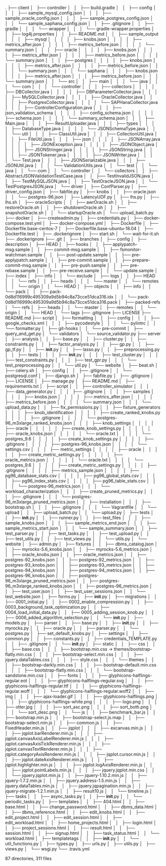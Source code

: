 .
├── client
│   ├── controller
│   │   ├── build.gradle
│   │   ├── config
│   │   │   ├── sample_mysql_config.json
│   │   │   ├── sample_oracle_config.json
│   │   │   ├── sample_postgres_config.json
│   │   │   └── sample_saphana_config.json
│   │   ├── .gitignore
│   │   ├── gradle
│   │   │   └── wrapper
│   │   │       └── gradle-wrapper.properties
│   │   ├── log4j.properties
│   │   ├── README.md
│   │   ├── sample_output
│   │   │   ├── mysql
│   │   │   │   ├── knobs.json
│   │   │   │   ├── metrics_after.json
│   │   │   │   ├── metrics_before.json
│   │   │   │   └── summary.json
│   │   │   ├── oracle
│   │   │   │   ├── knobs.json
│   │   │   │   ├── metrics_after.json
│   │   │   │   ├── metrics_before.json
│   │   │   │   └── summary.json
│   │   │   ├── postgres
│   │   │   │   ├── knobs.json
│   │   │   │   ├── metrics_after.json
│   │   │   │   ├── metrics_before.json
│   │   │   │   └── summary.json
│   │   │   └── saphana
│   │   │       ├── knobs.json
│   │   │       ├── metrics_after.json
│   │   │       ├── metrics_before.json
│   │   │       └── summary.json
│   │   └── src
│   │       ├── main
│   │       │   └── java
│   │       │       └── com
│   │       │           └── controller
│   │       │               ├── collectors
│   │       │               │   ├── DBCollector.java
│   │       │               │   ├── DBParameterCollector.java
│   │       │               │   ├── MySQLCollector.java
│   │       │               │   ├── OracleCollector.java
│   │       │               │   ├── PostgresCollector.java
│   │       │               │   └── SAPHanaCollector.java
│   │       │               ├── ControllerConfiguration.java
│   │       │               ├── json_validation_schema
│   │       │               │   ├── config_schema.json
│   │       │               │   ├── schema.json
│   │       │               │   └── summary_schema.json
│   │       │               ├── Main.java
│   │       │               ├── ResultUploader.java
│   │       │               ├── types
│   │       │               │   ├── DatabaseType.java
│   │       │               │   └── JSONSchemaType.java
│   │       │               └── util
│   │       │                   ├── ClassUtil.java
│   │       │                   ├── CollectionUtil.java
│   │       │                   ├── FileUtil.java
│   │       │                   ├── json
│   │       │                   │   ├── JSONArray.java
│   │       │                   │   ├── JSONException.java
│   │       │                   │   ├── JSONObject.java
│   │       │                   │   ├── JSONStringer.java
│   │       │                   │   ├── JSONString.java
│   │       │                   │   ├── JSONTokener.java
│   │       │                   │   ├── JSONWriter.java
│   │       │                   │   └── Test.java
│   │       │                   ├── JSONSerializable.java
│   │       │                   ├── JSONUtil.java
│   │       │                   └── ValidationUtils.java
│   │       └── test
│   │           └── java
│   │               └── com
│   │                   └── controller
│   │                       └── collectors
│   │                           ├── AbstractJSONValidationTestCase.java
│   │                           ├── TestInvalidJSON.java
│   │                           ├── TestMySQLJSON.java
│   │                           ├── TestOracleJSON.java
│   │                           └── TestPostgresJSON.java
│   └── driver
│       ├── ConfParser.py
│       ├── driver_config.json
│       ├── fabfile.py
│       ├── knobs
│       │   ├── oracle.json
│       │   └── postgres-96.json
│       ├── LatencyUDF.py
│       ├── lhs.py
│       ├── lhs.sh
│       ├── oracleScripts
│       │   ├── awrOracle.sh
│       │   ├── restoreOracle.sh
│       │   ├── shutdownOracle.sh
│       │   ├── snapshotOracle.sh
│       │   └── startupOracle.sh
│       └── upload_batch.py
├── docker
│   ├── createadmin.py
│   ├── credentials.py
│   ├── docker-compose.test.yml
│   ├── docker-compose.yml
│   ├── Dockerfile
│   ├── Dockerfile.base-centos-7
│   ├── Dockerfile.base-ubuntu-18.04
│   ├── Dockerfile.test
│   ├── .dockerignore
│   ├── start.sh
│   └── wait-for-it.sh
├── .dockerignore
├── .git
│   ├── branches
│   ├── config
│   ├── description
│   ├── HEAD
│   ├── hooks
│   │   ├── applypatch-msg.sample
│   │   ├── commit-msg.sample
│   │   ├── fsmonitor-watchman.sample
│   │   ├── post-update.sample
│   │   ├── pre-applypatch.sample
│   │   ├── pre-commit.sample
│   │   ├── prepare-commit-msg.sample
│   │   ├── pre-push.sample
│   │   ├── pre-rebase.sample
│   │   ├── pre-receive.sample
│   │   └── update.sample
│   ├── index
│   ├── info
│   │   └── exclude
│   ├── logs
│   │   ├── HEAD
│   │   └── refs
│   │       ├── heads
│   │       │   └── master
│   │       └── remotes
│   │           └── origin
│   │               └── HEAD
│   ├── objects
│   │   ├── info
│   │   └── pack
│   │       ├── pack-0d8d116999c495309a9d5b94c8a73cce51dca316.idx
│   │       └── pack-0d8d116999c495309a9d5b94c8a73cce51dca316.pack
│   ├── packed-refs
│   └── refs
│       ├── heads
│       │   └── master
│       ├── remotes
│       │   └── origin
│       │       └── HEAD
│       └── tags
├── .gitignore
├── LICENSE
├── README.md
├── script
│   ├── formatting
│   │   ├── config
│   │   │   ├── google_checks.xml
│   │   │   ├── pycodestyle
│   │   │   └── pylintrc
│   │   └── formatter.py
│   ├── git-hooks
│   │   └── pre-commit
│   ├── query_and_get.py
│   └── validators
│       └── source_validator.py
├── server
│   ├── analysis
│   │   ├── base.py
│   │   ├── cluster.py
│   │   ├── constraints.py
│   │   ├── factor_analysis.py
│   │   ├── gp.py
│   │   ├── gp_tf.py
│   │   ├── __init__.py
│   │   ├── lasso.py
│   │   ├── preprocessing.py
│   │   ├── tests
│   │   │   ├── __init__.py
│   │   │   ├── test_cluster.py
│   │   │   ├── test_constraints.py
│   │   │   ├── test_gpr.py
│   │   │   └── test_preprocessing.py
│   │   └── util.py
│   └── website
│       ├── beat.sh
│       ├── celery.sh
│       ├── config
│       │   ├── .gitignore
│       │   └── postgresql.conf
│       ├── django.sh
│       ├── fabfile.py
│       ├── .gitignore
│       ├── LICENSE
│       ├── manage.py
│       ├── README.md
│       ├── requirements.txt
│       ├── script
│       │   ├── controller_simulator
│       │   │   ├── data_generator.py
│       │   │   ├── .gitignore
│       │   │   ├── samples
│       │   │   │   ├── knobs.json
│       │   │   │   ├── metrics_after.json
│       │   │   │   ├── metrics_before.json
│       │   │   │   └── summary.json
│       │   │   └── upload_data.py
│       │   ├── fix_permissions.py
│       │   ├── fixture_generators
│       │   │   ├── knob_identification
│       │   │   │   ├── create_ranked_knobs.py
│       │   │   │   ├── .gitignore
│       │   │   │   └── postgres-96_m3xlarge_ranked_knobs.json
│       │   │   ├── knob_settings
│       │   │   │   ├── oracle
│       │   │   │   │   ├── create_knob_settings.py
│       │   │   │   │   ├── oracle_knobs.json
│       │   │   │   │   └── oracle.txt
│       │   │   │   └── postgres_9.6
│       │   │   │       ├── create_knob_settings.py
│       │   │   │       ├── .gitignore
│       │   │   │       ├── postgres-96_knobs.json
│       │   │   │       └── settings.csv
│       │   │   ├── metric_settings
│       │   │   │   ├── oracle
│       │   │   │   │   ├── create_metric_settings.py
│       │   │   │   │   ├── oracle_metrics.json
│       │   │   │   │   └── oracle.txt
│       │   │   │   └── postgres_9.6
│       │   │   │       ├── create_metric_settings.py
│       │   │   │       ├── .gitignore
│       │   │   │       ├── metrics_sample.json
│       │   │   │       ├── pg96_database_stats.csv
│       │   │   │       ├── pg96_global_stats.csv
│       │   │   │       ├── pg96_index_stats.csv
│       │   │   │       ├── pg96_table_stats.csv
│       │   │   │       └── postgres-96_metrics.json
│       │   │   └── workload_characterization
│       │   │       ├── create_pruned_metrics.py
│       │   │       ├── .gitignore
│       │   │       └── postgres-96_m3xlarge_pruned_metrics.json
│       │   ├── installation
│       │   │   ├── bootstrap.sh
│       │   │   ├── .gitignore
│       │   │   └── Vagrantfile
│       │   └── upload
│       │       ├── upload_batch.py
│       │       └── upload.py
│       ├── tests
│       │   ├── __init__.py
│       │   ├── runner.py
│       │   ├── test_files
│       │   │   ├── sample_knobs.json
│       │   │   ├── sample_metrics_end.json
│       │   │   ├── sample_metrics_start.json
│       │   │   └── sample_summary.json
│       │   ├── test_parser.py
│       │   ├── test_tasks.py
│       │   ├── test_upload.py
│       │   ├── test_utils.py
│       │   ├── test_views.py
│       │   └── utils.py
│       └── website
│           ├── admin.py
│           ├── fixtures
│           │   ├── dbms_catalog.json
│           │   ├── myrocks-5.6_knobs.json
│           │   ├── myrocks-5.6_metrics.json
│           │   ├── oracle_knobs.json
│           │   ├── oracle_metrics.json
│           │   ├── postgres-92_knobs.json
│           │   ├── postgres-92_metrics.json
│           │   ├── postgres-93_knobs.json
│           │   ├── postgres-93_metrics.json
│           │   ├── postgres-94_knobs.json
│           │   ├── postgres-94_metrics.json
│           │   ├── postgres-96_knobs.json
│           │   ├── postgres-96_m3xlarge_pruned_metrics.json
│           │   ├── postgres-96_m3xlarge_ranked_knobs.json
│           │   ├── postgres-96_metrics.json
│           │   ├── test_user.json
│           │   ├── test_user_sessions.json
│           │   └── test_website.json
│           ├── forms.py
│           ├── __init__.py
│           ├── migrations
│           │   ├── 0001_initial.py
│           │   ├── 0002_enable_compression.py
│           │   ├── 0003_background_task_optimization.py
│           │   ├── 0004_load_initial_data.py
│           │   ├── 0005_adding_session_knob.py
│           │   ├── 0006_added_algorithm_selection.py
│           │   └── __init__.py
│           ├── models.py
│           ├── parser
│           │   ├── base.py
│           │   ├── __init__.py
│           │   ├── myrocks.py
│           │   ├── oracle.py
│           │   ├── parser.py
│           │   └── postgres.py
│           ├── set_default_knobs.py
│           ├── settings
│           │   ├── common.py
│           │   ├── constants.py
│           │   ├── credentials_TEMPLATE.py
│           │   ├── .gitignore
│           │   └── __init__.py
│           ├── static
│           │   ├── css
│           │   │   ├── base.css
│           │   │   ├── bootstrap.min.css -> themes/bootstrap-flatly.min.css
│           │   │   ├── bootstrap-select.min.css
│           │   │   ├── jquery.dataTables.css
│           │   │   ├── style.css
│           │   │   └── themes
│           │   │       ├── bootstrap-darkly.min.css
│           │   │       ├── bootstrap-default.min.css
│           │   │       ├── bootstrap-flatly.min.css
│           │   │       └── bootstrap-sandstone.min.css
│           │   ├── fonts
│           │   │   ├── glyphicons-halflings-regular.eot
│           │   │   ├── glyphicons-halflings-regular.svg
│           │   │   ├── glyphicons-halflings-regular.ttf
│           │   │   ├── glyphicons-halflings-regular.woff
│           │   │   └── glyphicons-halflings-regular.woff2
│           │   ├── img
│           │   │   ├── ajax-loader.gif
│           │   │   ├── glyphicons-halflings.png
│           │   │   ├── glyphicons-halflings-white.png
│           │   │   ├── logo.png
│           │   │   ├── otter.jpg
│           │   │   ├── sort_asc.png
│           │   │   ├── sort_both.png
│           │   │   └── sort_desc.png
│           │   └── js
│           │       ├── benchmark_bar.js
│           │       ├── bootstrap.min.js
│           │       ├── bootstrap-select.js.map
│           │       ├── bootstrap-select.min.js
│           │       ├── common.js
│           │       ├── FixedHeader.min.js
│           │       ├── jqplot
│           │       │   ├── excanvas.min.js
│           │       │   ├── jqplot.barRenderer.min.js
│           │       │   ├── jqplot.canvasAxisLabelRenderer.min.js
│           │       │   ├── jqplot.canvasAxisTickRenderer.min.js
│           │       │   ├── jqplot.canvasTextRenderer.min.js
│           │       │   ├── jqplot.categoryAxisRenderer.min.js
│           │       │   ├── jqplot.cursor.min.js
│           │       │   ├── jqplot.dateAxisRenderer.min.js
│           │       │   ├── jqplot.highlighter.min.js
│           │       │   ├── jqplot.logAxisRenderer.min.js
│           │       │   ├── jqplot.pointLabels.min.js
│           │       │   ├── jquery.jqplot.min.css
│           │       │   └── jquery.jqplot.min.js
│           │       ├── jquery-1.10.2.min.js
│           │       ├── jquery-1.7.2.min.js
│           │       ├── jquery.address-1.5.min.js
│           │       ├── jquery.dataTables.min.js
│           │       ├── jquery.jqpagination.min.js
│           │       ├── jquery-migrate-1.2.1.min.js
│           │       ├── result10.js
│           │       └── timeline.js
│           ├── tasks
│           │   ├── async_tasks.py
│           │   ├── __init__.py
│           │   └── periodic_tasks.py
│           ├── templates
│           │   ├── 404.html
│           │   ├── base.html
│           │   ├── change_password.html
│           │   ├── dbms_data.html
│           │   ├── dbms_reference.html
│           │   ├── edit_knobs.html
│           │   ├── edit_project.html
│           │   ├── edit_session.html
│           │   ├── edit_workload.html
│           │   ├── home_projects.html
│           │   ├── login.html
│           │   ├── project_sessions.html
│           │   ├── result.html
│           │   ├── session.html
│           │   ├── signup.html
│           │   ├── task_status.html
│           │   └── workload.html
│           ├── templatetags
│           │   ├── __init__.py
│           │   └── util_functions.py
│           ├── types.py
│           ├── urls.py
│           ├── utils.py
│           ├── views.py
│           └── wsgi.py
└── .travis.yml

87 directories, 311 files
